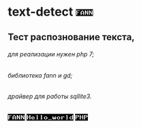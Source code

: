 # text-detect ![GitHub Logo](/img/fann.png)


## Тест распознование текста,  
###### для реализации нужен php 7;  
###### библиотека fann и gd;  
###### драйвер для работы sqllite3.  
  
![GitHub Logo](/img/fann.png) ![GitHub Logo](/img/Hello_world.png) ![GitHub Logo](/img/php.png)
